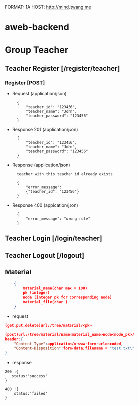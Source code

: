 FORMAT: 1A
HOST: http://mind.jtwang.me

# aweb-backend

# Group Teacher


## Teacher Register [/register/teacher]

### Register [POST]

+ Request (application/json)

        {
            "teacher_id": "123456",
            "teacher_name": "John",
            "teacher_password": "123456"
        }
        
+ Response 201 (application/json)
        
        {
            "teacher_id": "123456",
            "teacher_name": "John",
            "teacher_password": "123456"
        }


+ Response (application/json)

        teacher with this teacher id already exists

        {
            "error_message":
            {"teacher_id": "123456"}
        }
        
+ Response 400 (appication/json)
        
        {
            "error_message": "wrong role"
        }

## Teacher Login [/login/teacher]

## Teacher Logout [/logout]

## Material 
```json
    {
        material_name(char max = 100)
        pk (integer)
        node (integer pk for corresponding node)
        material_file(char )
    }
```
* request
```json
(get,put,delete)url:/tree/material/<pk>

(post)url:/tree/material/name<material_name>node<node_pk>/
header:{
    "Content-Type":application/x-www-form-urlencoded,
    "Content-Disposition":form-data;filename = "test.txt\"
}
```
* response
```
200 :{
   status:'success'
}

400 :{
    status:'failed'
}
```

